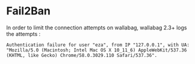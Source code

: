 # Fail2Ban

In order to limit the connection attempts on wallabag, wallabag 2.3+ logs the attempts :
```
Authentication failure for user "eza", from IP "127.0.0.1", with UA: "Mozilla/5.0 (Macintosh; Intel Mac OS X 10_11_6) AppleWebKit/537.36 (KHTML, like Gecko) Chrome/58.0.3029.110 Safari/537.36".
```
